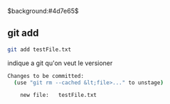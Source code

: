 $background:#4d7e65$

## git add

<style>pre{background: #3f3f3f;}</style>

````bash
git add testFile.txt
````

indique a git qu'on veut le versioner

````bash
Changes to be committed:
  (use "git rm --cached &lt;file>..." to unstage)

	new file:   testFile.txt
````